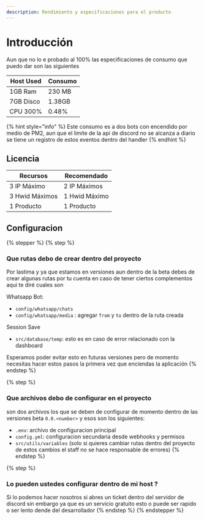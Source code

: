 ```yaml
---
description: Rendimiento y especificaciones para el producto
---
```


# Introducción

Aun que no lo e probado al 100% las especificaciones de consumo que puedo dar son las siguientes

| Host Used | Consumo |
| --------- | ------- |
| 1GB Ram   | 230 MB  |
| 7GB Disco | 1.38GB  |
| CPU 300%  | 0.48%   |

{% hint style="info" %}
Este consumo es a dos bots con encendido por medio de PM2, aun que el limite de la api de discord no se alcanza a diario se tiene un registro de estos eventos dentro del handler
{% endhint %}

## Licencia

| Recursos       | Recomendado   |
| -------------- | ------------- |
| 3 IP Máximo    | 2 IP Máximos  |
| 3 Hwid Máximos | 1 Hwid Máximo |
| 1 Producto     | 1 Producto    |

## Configuracion



{% stepper %}
{% step %}
### Que rutas debo de crear dentro del proyecto

Por lastima y ya que estamos en versiones aun dentro de la beta debes de crear algunas rutas por tu cuenta en caso de tener ciertos complementos aqui te diré cuales son

Whatsapp Bot:&#x20;

* `config/whatsapp/chats`
* `config/whatsapp/media` : agregar `from` y `to` dentro de la ruta creada

Session Save

* `src/database/temp`: esto es en caso de error relacionado con la dashboard

Esperamos poder evitar esto en futuras versiones pero de momento necesitas hacer estos pasos la primera vez que enciendas la aplicación
{% endstep %}

{% step %}
### Que archivos debo de configurar en el proyecto

son dos archivos los que se deben de configurar de momento dentro de las versiones beta `0.0.<number>` y esos son los siguientes:

* `.env`: archivo de configuracion principal
* `config.yml`: configuracion secundaria desde webhooks y permisos
* `src/utils/variables` (solo si quieres cambiar rutas dentro del proyecto de estos cambios el staff no se hace responsable de errores)
{% endstep %}

{% step %}
### Lo pueden ustedes configurar dentro de mi host ?

Si lo podemos hacer nosotros si abres un ticket dentro del servidor de discord sin embargo ya que es un servicio gratuito esto o puede ser rapido o ser lento dende del desarrollador
{% endstep %}
{% endstepper %}
